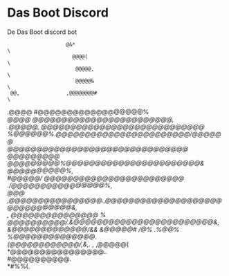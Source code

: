 # Das Boot Discord
De Das Boot discord bot

                       @&*                                                      \
                         @@@@(                                                  \
                          @@@@@,                                                \
                          @@@@@&                                                \
     @@,               ,@@@@@@@@#                                               \
   .@@@@          #@@@@@@@@@@@@@@@@@@%                                          \
   *@@@@*      *@@@@@@@@@@@@@@@@@@@@@@@@,                                       <br/>
   .@@@@@,    @@@@@@@@@@@@@@@@@@@@@@@@@@@@                                      <br/>
    %@@@@@@%.@@@@@@@@@@@@@@@@@@@@@@@/@@@@@@                                     <br/>
   @@@@@@@@@@@@@@@@@@@@@@@@@@@@@@@ @@@@@@@@@                                    <br/>
 *@@@@@@@@@%@@@@@@@@@@@@@@@@@@@@@@@& @*@@@@@@@@@%,                              <br/>
 #@@@@@/    @@@@@@@@@@@@@@@@@@@@@@@@ ./@@@@@@@@@@@@@@@@%,                       <br/>
  @@@       ,@@@@@@@@@@@@@@@@.,@@@@@@@@@@@@@@@@@@@@@@@@@@@@@@@&,                <br/>
   ,         *@@@@@@@@@@@@@@@ % @@@@@@@@@@/.&@@@@@@@@@@@@@@@@@@@@@@@@&,         <br/>
               &@@@@@@@@@@@@@/*&& &@@@@@#          /@%  .%@@% %@@@@@@@@@@@@@@.  <br/>
                 (@@@@@@@@@@@@/,&,.  ,*                                 ,@@@@@( <br/>
               *@@@@@@@@@@@@@@@@..                                              <br/>
             #@@@@@@@@@@.                                                       <br/>
                *#%%(.                                                          <br/>

